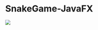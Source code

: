 # SnakeGame-JavaFX
![](https://github.com/4l3H3/SnakeGame-JavaFX/blob/master/2020-08-24%2020_30_16-Snake.png)
